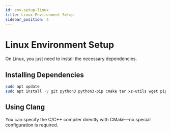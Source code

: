 ```yaml
---
id: env-setup-linux
title: Linux Environment Setup
sidebar_position: 4
---
```


# Linux Environment Setup

On Linux, you just need to install the necessary dependencies.

## Installing Dependencies

```bash
sudo apt update
sudo apt install -y git python3 python3-pip cmake tar xz-utils wget pipx ninja-build libwpa-client-dev libnm-dev libudev-dev gcc g++ gdb
```

## Using Clang

You can specify the C/C++ compiler directly with CMake—no special configuration is required.
